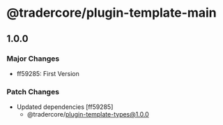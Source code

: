 # @tradercore/plugin-template-main

## 1.0.0

### Major Changes

- ff59285: First Version

### Patch Changes

- Updated dependencies [ff59285]
  - @tradercore/plugin-template-types@1.0.0
